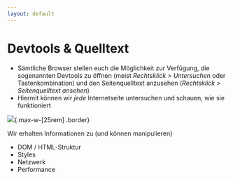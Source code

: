 ```yaml
---
layout: default
---
```


# Devtools & Quelltext

<div class="grid grid-cols-12">
<div class="col-span-12">

- Sämtliche Browser stellen euch die Möglichkeit zur Verfügung, die sogenannten Devtools zu öffnen (meist _Rechtsklick > Untersuchen_ oder Tastenkombination) und den Seitenquelltext anzusehen (_Rechtsklick > Seitenquelltext ansehen_)
- Hiermit können wir _jede_ Internetseite untersuchen und schauen, wie sie funktioniert

</div>
<div class="col-span-12">

![](/images/devtools.gif){.max-w-[25rem] .border}

</div>

<div class="absolute right-[5rem] bottom-[9rem]">
Wir erhalten Informationen zu (und können manipulieren)
<ul>
    <li>
        DOM / HTML-Struktur
    </li>
    <li>
        Styles
    </li>
    <li>
        Netzwerk
    </li>
    <li>
        Performance
    </li>
</ul>
</div>

</div>

<PageNumber/>
